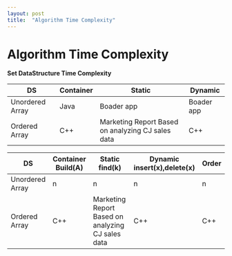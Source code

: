 ```yaml
---
layout: post
title:  "Algorithm Time Complexity"
---
```


# Algorithm Time Complexity 

**Set DataStructure Time Complexity** <br/>

DS            | Container            | Static | Dynamic
-------------------|------------------|-----------------------------|-----------------------------
Unordered Array | Java             | Boader app  | Boader app
Ordered Array | C++ | Marketing Report Based on analyzing CJ sales data | C++ 

DS            | Container Build(A)  | Static find(k) | Dynamic insert(x),delete(x) | Order
-------------------|------------------|-----------------------------|-----------------------------|-----------------------------
Unordered Array |   n    | n | n  |   n
Ordered Array | C++ | Marketing Report Based on analyzing CJ sales data | C++ | C++
